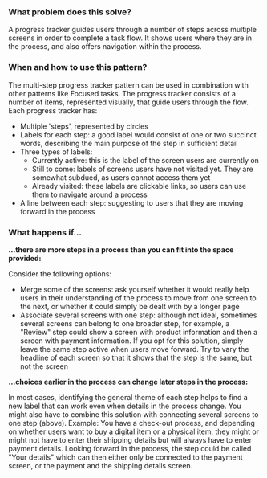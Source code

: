 ### What problem does this solve?

A progress tracker guides users through a number of steps across multiple screens in order to complete a task flow. It shows users where they are in the process, and also offers navigation within the process.

### When and how to use this pattern?

The multi-step progress tracker pattern can be used in combination with other patterns like Focused tasks.
The progress tracker consists of a number of items, represented visually, that guide users through the flow. Each progress tracker has:
- Multiple 'steps', represented by circles
- Labels for each step: a good label would consist of one or two succinct words, describing the main purpose of the step in sufficient detail
- Three types of labels:
    - Currently active: this is the label of the screen users are currently on
    - Still to come: labels of screens users have not visited yet. They are somewhat subdued, as users cannot access them yet
    - Already visited: these labels are clickable links, so users can use them to navigate around a process
- A line between each step: suggesting to users that they are moving forward in the process

### What happens if…
**…there are more steps in a process than you can fit into the space provided:**

Consider the following options:
- Merge some of the screens: ask yourself whether it would really help users in their understanding of the process to move from one screen to the next, or whether it could simply be dealt with by a longer page
- Associate several screens with one step: although not ideal, sometimes several screens can belong to one broader step, for example, a "Review" step could show a screen with product information and then a screen with payment information. If you opt for this solution, simply leave the same step active when users move forward. Try to vary the headline of each screen so that it shows that the step is the same, but not the screen

**…choices earlier in the process can change later steps in the process:**

In most cases, identifying the general theme of each step helps to find a new label that can work even when details in the process change. You might also have to combine this solution with connecting several screens to one step (above).
Example: You have a check-out process, and depending on whether users want to buy a digital item or a physical item, they might or might not have to enter their shipping details but will always have to enter payment details. Looking forward in the process, the step could be called "Your details" which can then either only be connected to the payment screen, or the payment and the shipping details screen.